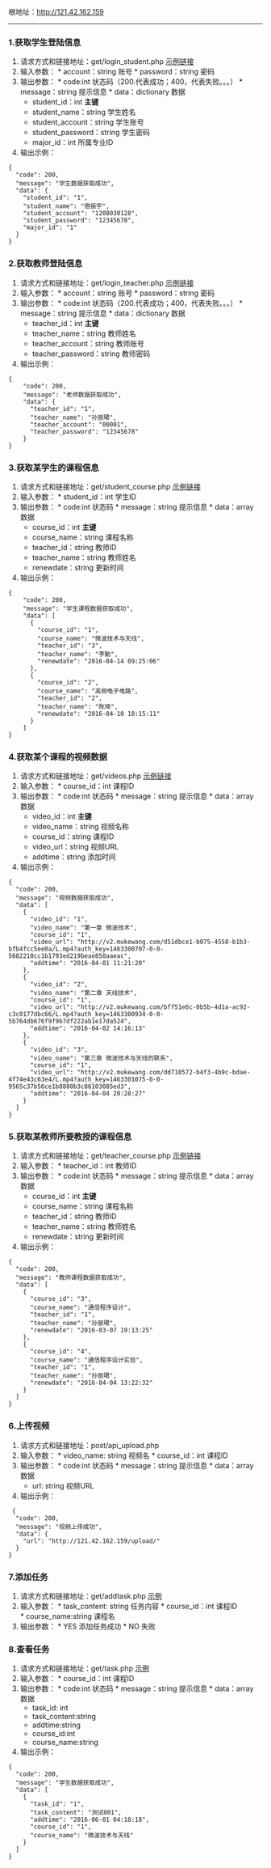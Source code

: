 根地址：http://121.42.162.159
***
### 1.获取学生登陆信息
  1. 请求方式和链接地址：get/login_student.php [示例链接](http://121.42.162.159/login_student.php?account=1208030128&password=12345678)
  2. 输入参数：
    * account：string 账号
    * password：string 密码
  3. 输出参数：
    * code:int 状态码（200.代表成功；400，代表失败。。。）
  	* message：string 提示信息
  	* data：dictionary 数据
      * student_id：int **主键**
      * student_name：string 学生姓名
      * student_account：string 学生账号
      * student_password：string 学生密码
      * major_id：int 所属专业ID
  4. 输出示例：
```
{
  "code": 200,
  "message": "学生数据获取成功",
  "data": {
    "student_id": "1",
    "student_name": "宿振宇",
    "student_account": "1208030128",
    "student_password": "12345678",
    "major_id": "1"
  }
}
```

### 2.获取教师登陆信息
  1. 请求方式和链接地址：get/login_teacher.php [示例链接](http://121.42.162.159/login_teacher.php?account=00001&password=12345678)
  2. 输入参数：
    * account：string 账号
    * password：string 密码
  3. 输出参数：
    * code:int 状态码（200.代表成功；400，代表失败。。。）
    * message：string 提示信息
    * data：dictionary 数据
      * teacher_id：int **主键**
      * teacher_name：string 教师姓名
      * teacher_account：string 教师账号
      * teacher_password：string 教师密码
  4. 输出示例：
```
{
	"code": 200,
	"message": "老师数据获取成功",
	"data": {
	  "teacher_id": "1",
	  "teacher_name": "孙丽珺",
	  "teacher_account": "00001",
	  "teacher_password": "12345678"
	}
}
```

### 3.获取某学生的课程信息
  1. 请求方式和链接地址：get/student_course.php [示例链接](http://121.42.162.159/student_course.php?student_id=1)
  2. 输入参数：
    * student_id：int 学生ID
  3. 输出参数：
    * code:int 状态码
    * message：string 提示信息
    * data：array 数据
      * course_id：int **主键**
      * course_name：string 课程名称
      * teacher_id：string 教师ID
      * teacher_name：string 教师姓名
      * renewdate：string 更新时间
  4. 输出示例：
```
{
	"code": 200,
	"message": "学生课程数据获取成功",
	"data": [
	  {
	    "course_id": "1",
	    "course_name": "微波技术与天线",
	    "teacher_id": "3",
	    "teacher_name": "李勤",
	    "renewdate": "2016-04-14 09:25:06"
	  },
	  {
	    "course_id": "2",
	    "course_name": "高频电子电路",
	    "teacher_id": "2",
	    "teacher_name": "陈琦",
	    "renewdate": "2016-04-10 10:15:11"
	  }
	]
}
```

### 4.获取某个课程的视频数据
  1. 请求方式和链接地址：get/videos.php [示例链接](http://121.42.162.159/videos.php?course_id=1)
  2. 输入参数：
    * course_id：int 课程ID
  3. 输出参数：
    * code:int 状态码
    * message：string 提示信息
    * data：array 数据
      * video_id：int **主键**
      * video_name：string 视频名称
      * course_id：string 课程ID
      * video_url：string 视频URL
      * addtime：string 添加时间
  4. 输出示例：
```
{
  "code": 200,
  "message": "视频数据获取成功",
  "data": [
    {
      "video_id": "1",
      "video_name": "第一章 微波技术",
      "course_id": "1",
      "video_url": "http://v2.mukewang.com/d51dbce1-b075-4558-b1b3-bfb4fcc5ee0a/L.mp4?auth_key=1463300707-0-0-5682210cc1b1793ed219beae858aaeac",
      "addtime": "2016-04-01 11:21:20"
    },
    {
      "video_id": "2",
      "video_name": "第二章 天线技术",
      "course_id": "1",
      "video_url": "http://v2.mukewang.com/bff51e6c-0b5b-4d1a-ac92-c3c0177dbc66/L.mp4?auth_key=1463300934-0-0-5b764db676f9f9b7df222ab1e17da524",
      "addtime": "2016-04-02 14:16:13"
    },
    {
      "video_id": "3",
      "video_name": "第三章 微波技术与天线的联系",
      "course_id": "1",
      "video_url": "http://v2.mukewang.com/dd710572-b4f3-4b9c-bdae-4f74e43c63e4/L.mp4?auth_key=1463301075-0-0-9565c37b56ce1b8880b3c86103085ed3",
      "addtime": "2016-04-04 20:28:27"
    }
  ]
}
```

### 5.获取某教师所要教授的课程信息
  1. 请求方式和链接地址：get/teacher_course.php [示例链接](http://121.42.162.159/teacher_course.php?teacher_id=1)
  2. 输入参数：
    * teacher_id：int 教师ID
  3. 输出参数：
    * code:int 状态码
    * message：string 提示信息
    * data：array 数据
      * course_id：int **主键**
      * course_name：string 课程名称
      * teacher_id：string 教师ID
      * teacher_name：string 教师姓名
      * renewdate：string 更新时间
  4. 输出示例：
```
{
  "code": 200,
  "message": "教师课程数据获取成功",
  "data": [
    {
      "course_id": "3",
      "course_name": "通信程序设计",
      "teacher_id": "1",
      "teacher_name": "孙丽珺",
      "renewdate": "2016-03-07 19:13:25"
    },
    {
      "course_id": "4",
      "course_name": "通信程序设计实验",
      "teacher_id": "1",
      "teacher_name": "孙丽珺",
      "renewdate": "2016-04-04 13:22:32"
    }
  ]
}
```
### 6.上传视频
  1. 请求方式和链接地址：post/api_upload.php
  2. 输入参数：
    * video_name: string 视频名
    * course_id：int 课程ID    
  3. 输出参数：
    * code:int 状态码
    * message：string 提示信息
    * data：array 数据
      * url: string 视频URL
  4. 输出示例：
```
 {
  "code": 200,
  "message": "视频上传成功",
  "data": {
    "url": "http://121.42.162.159/upload/"
  }
}
```

### 7.添加任务
  1. 请求方式和链接地址：get/addtask.php [示例](http://121.42.162.159/task.php?course_id=1)
  2. 输入参数：
    * task_content: string 任务内容
    * course_id：int 课程ID    
    * course_name:string 课程名
  3. 输出参数：
    * YES 添加任务成功
    * NO 失败
    
### 8.查看任务
  1. 请求方式和链接地址：get/task.php [示例](http://121.42.162.159/addtask.php?task_content=test&course_id=1&course_name=%E5%BE%AE%E6%B3%A2%E6%8A%80%E6%9C%AF%E4%B8%8E%E5%A4%A9%E7%BA%BF)
  2. 输入参数：
    * course_id：int 课程ID    
  3. 输出参数：
    * code:int 状态码
    * message：string 提示信息
    * data：array 数据
      * task_id: int 
      * task_content:string
      * addtime:string
      * course_id:int
      * course_name:string
  4. 输出示例：
```
{
  "code": 200,
  "message": "学生数据获取成功",
  "data": [
    {
      "task_id": "1",
      "task_content": "测试001",
      "addtime": "2016-06-01 04:18:18",
      "course_id": "1",
      "course_name": "微波技术与天线"
    }
  ]
}
```

